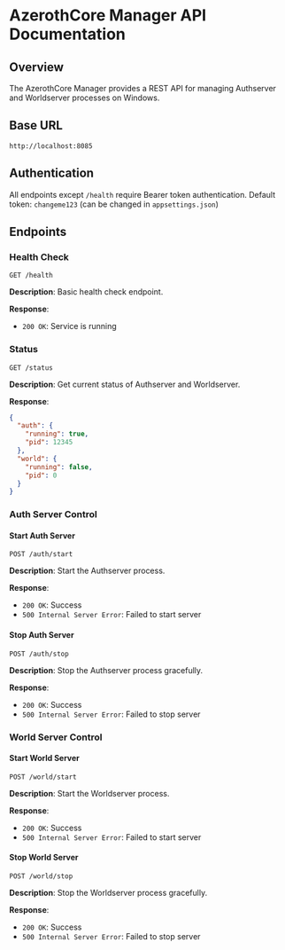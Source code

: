 





# AzerothCore Manager API Documentation

## Overview
The AzerothCore Manager provides a REST API for managing Authserver and Worldserver processes on Windows.

## Base URL
```
http://localhost:8085
```

## Authentication
All endpoints except `/health` require Bearer token authentication.
Default token: `changeme123` (can be changed in `appsettings.json`)

## Endpoints

### Health Check
```http
GET /health
```
**Description**: Basic health check endpoint.

**Response**:
- `200 OK`: Service is running

### Status
```http
GET /status
```
**Description**: Get current status of Authserver and Worldserver.

**Response**:
```json
{
  "auth": {
    "running": true,
    "pid": 12345
  },
  "world": {
    "running": false,
    "pid": 0
  }
}
```

### Auth Server Control

#### Start Auth Server
```http
POST /auth/start
```
**Description**: Start the Authserver process.

**Response**:
- `200 OK`: Success
- `500 Internal Server Error`: Failed to start server

#### Stop Auth Server
```http
POST /auth/stop
```
**Description**: Stop the Authserver process gracefully.

**Response**:
- `200 OK`: Success
- `500 Internal Server Error`: Failed to stop server

### World Server Control

#### Start World Server
```http
POST /world/start
```
**Description**: Start the Worldserver process.

**Response**:
- `200 OK`: Success
- `500 Internal Server Error`: Failed to start server

#### Stop World Server
```http
POST /world/stop
```
**Description**: Stop the Worldserver process gracefully.

**Response**:
- `200 OK`: Success
- `500 Internal Server Error`: Failed to stop server



